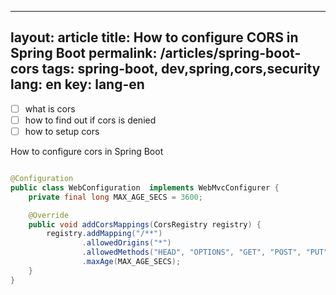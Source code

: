  ---
layout: article
title: How to configure CORS in Spring Boot
permalink: /articles/spring-boot-cors
tags: spring-boot, dev,spring,cors,security
lang: en
key: lang-en
---

- [ ] what is cors
- [ ] how to find out if cors is denied
- [ ] how to setup cors

How to configure cors in Spring Boot
```java

@Configuration
public class WebConfiguration  implements WebMvcConfigurer {
    private final long MAX_AGE_SECS = 3600;

    @Override
    public void addCorsMappings(CorsRegistry registry) {
        registry.addMapping("/**")
                .allowedOrigins("*")
                .allowedMethods("HEAD", "OPTIONS", "GET", "POST", "PUT", "PATCH", "DELETE")
                .maxAge(MAX_AGE_SECS);
    }
}
```
